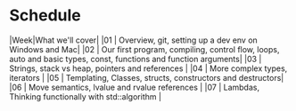 # Schedule

|Week|What we'll cover|
|01  | Overview, git, setting up a dev env on Windows and Mac|
|02 | Our first program, compiling, control flow, loops, auto and basic types, const, functions and function arguments|
|03 | Strings, stack vs heap, pointers and references |
|04 | More complex types, iterators |
|05 | Templating, Classes, structs, constructors and destructors|
|06 | Move semantics, lvalue and rvalue references |
|07 | Lambdas, Thinking functionally with std::algorithm |
